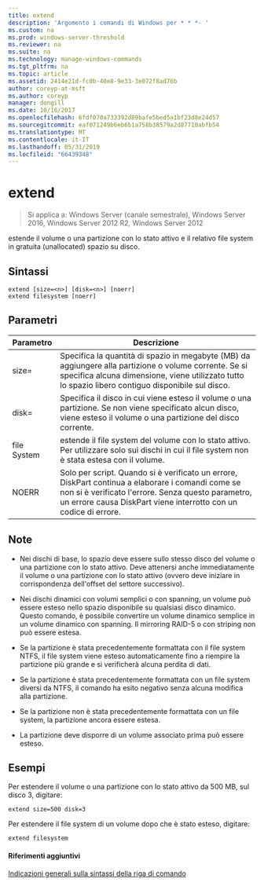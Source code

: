```yaml
---
title: extend
description: 'Argomento i comandi di Windows per * * *- '
ms.custom: na
ms.prod: windows-server-threshold
ms.reviewer: na
ms.suite: na
ms.technology: manage-windows-commands
ms.tgt_pltfrm: na
ms.topic: article
ms.assetid: 2414e21d-fc0b-40e8-9e33-3e072f8ad76b
author: coreyp-at-msft
ms.author: coreyp
manager: dongill
ms.date: 10/16/2017
ms.openlocfilehash: 6fdf070a733392d89bafe5bed5a1bf23d8e24d57
ms.sourcegitcommit: eaf071249b6eb6b1a758b38579a2d87710abfb54
ms.translationtype: MT
ms.contentlocale: it-IT
ms.lasthandoff: 05/31/2019
ms.locfileid: "66439348"
---
```

# <a name="extend"></a>extend

>Si applica a: Windows Server (canale semestrale), Windows Server 2016, Windows Server 2012 R2, Windows Server 2012

estende il volume o una partizione con lo stato attivo e il relativo file system in gratuita \(unallocated\) spazio su disco.  
  
  
  
## <a name="syntax"></a>Sintassi  
  
```  
extend [size=<n>] [disk=<n>] [noerr]  
extend filesystem [noerr]  
```  
  
## <a name="parameters"></a>Parametri  
  
| Parametro  |                                                                                             Descrizione                                                                                              |
|------------|------------------------------------------------------------------------------------------------------------------------------------------------------------------------------------------------------|
| size\=<n>  |      Specifica la quantità di spazio in megabyte \(MB\) da aggiungere alla partizione o volume corrente. Se si specifica alcuna dimensione, viene utilizzato tutto lo spazio libero contiguo disponibile sul disco.       |
| disk\=<n>  |                          Specifica il disco in cui viene esteso il volume o una partizione. Se non viene specificato alcun disco, viene esteso il volume o una partizione del disco corrente.                          |
| file System |                                   estende il file system del volume con lo stato attivo. Per utilizzare solo sui dischi in cui il file system non è stata estesa con il volume.                                    |
|   NOERR    | Solo per script. Quando si è verificato un errore, DiskPart continua a elaborare i comandi come se non si è verificato l'errore. Senza questo parametro, un errore causa DiskPart viene interrotto con un codice di errore. |
  
## <a name="remarks"></a>Note  
  
-   Nei dischi di base, lo spazio deve essere sullo stesso disco del volume o una partizione con lo stato attivo. Deve attenersi anche immediatamente il volume o una partizione con lo stato attivo \(ovvero deve iniziare in corrispondenza dell'offset del settore successivo\).  
  
-   Nei dischi dinamici con volumi semplici o con spanning, un volume può essere esteso nello spazio disponibile su qualsiasi disco dinamico. Questo comando, è possibile convertire un volume dinamico semplice in un volume dinamico con spanning. Il mirroring RAID\-5 o con striping non può essere estesa.  
  
-   Se la partizione è stata precedentemente formattata con il file system NTFS, il file system viene esteso automaticamente fino a riempire la partizione più grande e si verificherà alcuna perdita di dati.  
  
-   Se la partizione è stata precedentemente formattata con un file system diversi da NTFS, il comando ha esito negativo senza alcuna modifica alla partizione.  
  
-   Se la partizione non è stata precedentemente formattata con un file system, la partizione ancora essere estesa.  
  
-   La partizione deve disporre di un volume associato prima può essere esteso.  
  
## <a name="BKMK_examples"></a>Esempi  
Per estendere il volume o una partizione con lo stato attivo da 500 MB, sul disco 3, digitare:  
  
```  
extend size=500 disk=3  
```  
  
Per estendere il file system di un volume dopo che è stato esteso, digitare:  
  
```  
extend filesystem  
```  
  
#### <a name="additional-references"></a>Riferimenti aggiuntivi  
[Indicazioni generali sulla sintassi della riga di comando](command-line-syntax-key.md)  
  

  

